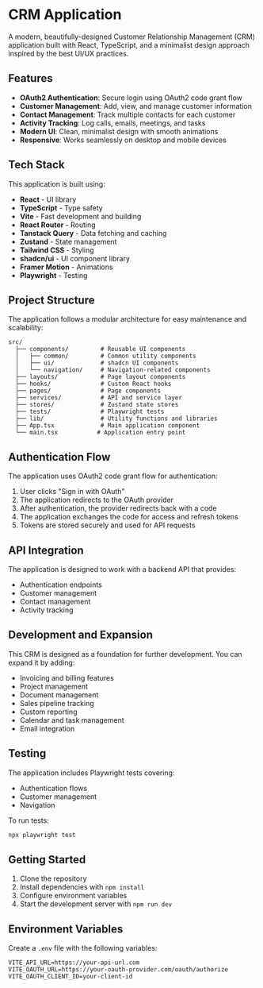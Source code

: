 
# CRM Application

A modern, beautifully-designed Customer Relationship Management (CRM) application built with React, TypeScript, and a minimalist design approach inspired by the best UI/UX practices.

## Features

- **OAuth2 Authentication**: Secure login using OAuth2 code grant flow
- **Customer Management**: Add, view, and manage customer information
- **Contact Management**: Track multiple contacts for each customer
- **Activity Tracking**: Log calls, emails, meetings, and tasks
- **Modern UI**: Clean, minimalist design with smooth animations
- **Responsive**: Works seamlessly on desktop and mobile devices

## Tech Stack

This application is built using:

- **React** - UI library
- **TypeScript** - Type safety
- **Vite** - Fast development and building
- **React Router** - Routing
- **Tanstack Query** - Data fetching and caching
- **Zustand** - State management
- **Tailwind CSS** - Styling
- **shadcn/ui** - UI component library
- **Framer Motion** - Animations
- **Playwright** - Testing

## Project Structure

The application follows a modular architecture for easy maintenance and scalability:

```
src/
  ├── components/         # Reusable UI components
  │   ├── common/         # Common utility components
  │   ├── ui/             # shadcn UI components
  │   └── navigation/     # Navigation-related components
  ├── layouts/            # Page layout components
  ├── hooks/              # Custom React hooks
  ├── pages/              # Page components
  ├── services/           # API and service layer
  ├── stores/             # Zustand state stores
  ├── tests/              # Playwright tests
  ├── lib/                # Utility functions and libraries
  ├── App.tsx             # Main application component
  └── main.tsx           # Application entry point
```

## Authentication Flow

The application uses OAuth2 code grant flow for authentication:

1. User clicks "Sign in with OAuth"
2. The application redirects to the OAuth provider
3. After authentication, the provider redirects back with a code
4. The application exchanges the code for access and refresh tokens
5. Tokens are stored securely and used for API requests

## API Integration

The application is designed to work with a backend API that provides:

- Authentication endpoints
- Customer management
- Contact management
- Activity tracking

## Development and Expansion

This CRM is designed as a foundation for further development. You can expand it by adding:

- Invoicing and billing features
- Project management
- Document management
- Sales pipeline tracking
- Custom reporting
- Calendar and task management
- Email integration

## Testing

The application includes Playwright tests covering:

- Authentication flows
- Customer management
- Navigation

To run tests:

```bash
npx playwright test
```

## Getting Started

1. Clone the repository
2. Install dependencies with `npm install`
3. Configure environment variables
4. Start the development server with `npm run dev`

## Environment Variables

Create a `.env` file with the following variables:

```
VITE_API_URL=https://your-api-url.com
VITE_OAUTH_URL=https://your-oauth-provider.com/oauth/authorize
VITE_OAUTH_CLIENT_ID=your-client-id
```
